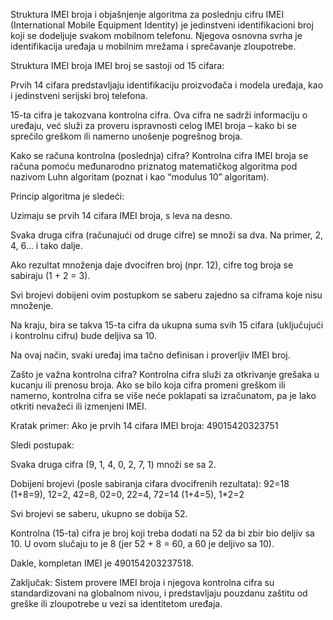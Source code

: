Struktura IMEI broja i objašnjenje algoritma za poslednju cifru
IMEI (International Mobile Equipment Identity) je jedinstveni identifikacioni broj koji se dodeljuje svakom mobilnom telefonu. Njegova osnovna svrha je identifikacija uređaja u mobilnim mrežama i sprečavanje zloupotrebe.

Struktura IMEI broja
IMEI broj se sastoji od 15 cifara:

Prvih 14 cifara predstavljaju identifikaciju proizvođača i modela uređaja, kao i jedinstveni serijski broj telefona.

15-ta cifra je takozvana kontrolna cifra. Ova cifra ne sadrži informaciju o uređaju, već služi za proveru ispravnosti celog IMEI broja – kako bi se sprečilo greškom ili namerno unošenje pogrešnog broja.

Kako se računa kontrolna (poslednja) cifra?
Kontrolna cifra IMEI broja se računa pomoću međunarodno priznatog matematičkog algoritma pod nazivom Luhn algoritam (poznat i kao “modulus 10” algoritam).

Princip algoritma je sledeći:

Uzimaju se prvih 14 cifara IMEI broja, s leva na desno.

Svaka druga cifra (računajući od druge cifre) se množi sa dva.
Na primer, 2, 4, 6... i tako dalje.

Ako rezultat množenja daje dvocifren broj (npr. 12), cifre tog broja se sabiraju (1 + 2 = 3).

Svi brojevi dobijeni ovim postupkom se saberu zajedno sa ciframa koje nisu množenje.

Na kraju, bira se takva 15-ta cifra da ukupna suma svih 15 cifara (uključujući i kontrolnu cifru) bude deljiva sa 10.

Na ovaj način, svaki uređaj ima tačno definisan i proverljiv IMEI broj.

Zašto je važna kontrolna cifra?
Kontrolna cifra služi za otkrivanje grešaka u kucanju ili prenosu broja.
Ako se bilo koja cifra promeni greškom ili namerno, kontrolna cifra se više neće poklapati sa izračunatom, pa je lako otkriti nevažeći ili izmenjeni IMEI.

Kratak primer:
Ako je prvih 14 cifara IMEI broja:
49015420323751

Sledi postupak:

Svaka druga cifra (9, 1, 4, 0, 2, 7, 1) množi se sa 2.

Dobijeni brojevi (posle sabiranja cifara dvocifrenih rezultata): 92=18 (1+8=9), 12=2, 42=8, 02=0, 22=4, 72=14 (1+4=5), 1*2=2

Svi brojevi se saberu, ukupno se dobija 52.

Kontrolna (15-ta) cifra je broj koji treba dodati na 52 da bi zbir bio deljiv sa 10. U ovom slučaju to je 8 (jer 52 + 8 = 60, a 60 je deljivo sa 10).

Dakle, kompletan IMEI je 490154203237518.

Zaključak:
Sistem provere IMEI broja i njegova kontrolna cifra su standardizovani na globalnom nivou, i predstavljaju pouzdanu zaštitu od greške ili zloupotrebe u vezi sa identitetom uređaja.
